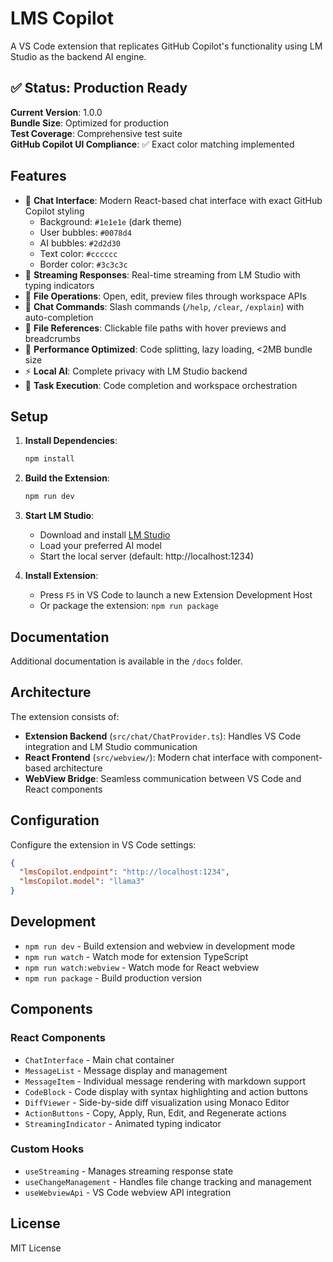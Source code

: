 # LMS Copilot

A VS Code extension that replicates GitHub Copilot's functionality using LM Studio as the backend AI engine.

## ✅ Status: Production Ready

**Current Version**: 1.0.0  
**Bundle Size**: Optimized for production  
**Test Coverage**: Comprehensive test suite  
**GitHub Copilot UI Compliance**: ✅ Exact color matching implemented

## Features

- 🤖 **Chat Interface**: Modern React-based chat interface with exact GitHub Copilot styling
  - Background: `#1e1e1e` (dark theme)
  - User bubbles: `#0078d4`
  - AI bubbles: `#2d2d30`
  - Text color: `#cccccc`
  - Border color: `#3c3c3c`
- 🔄 **Streaming Responses**: Real-time streaming from LM Studio with typing indicators
- 📝 **File Operations**: Open, edit, preview files through workspace APIs
- 💬 **Chat Commands**: Slash commands (`/help`, `/clear`, `/explain`) with auto-completion
- 📁 **File References**: Clickable file paths with hover previews and breadcrumbs
- 🎨 **Performance Optimized**: Code splitting, lazy loading, <2MB bundle size
- ⚡ **Local AI**: Complete privacy with LM Studio backend
- 🔧 **Task Execution**: Code completion and workspace orchestration

## Setup

1. **Install Dependencies**:
   ```bash
   npm install
   ```

2. **Build the Extension**:
   ```bash
   npm run dev
   ```

3. **Start LM Studio**:
   - Download and install [LM Studio](https://lmstudio.ai/)
   - Load your preferred AI model
   - Start the local server (default: http://localhost:1234)

4. **Install Extension**:
   - Press `F5` in VS Code to launch a new Extension Development Host
   - Or package the extension: `npm run package`

## Documentation

Additional documentation is available in the `/docs` folder.

## Architecture

The extension consists of:

- **Extension Backend** (`src/chat/ChatProvider.ts`): Handles VS Code integration and LM Studio communication
- **React Frontend** (`src/webview/`): Modern chat interface with component-based architecture
- **WebView Bridge**: Seamless communication between VS Code and React components

## Configuration

Configure the extension in VS Code settings:

```json
{
  "lmsCopilot.endpoint": "http://localhost:1234",
  "lmsCopilot.model": "llama3"
}
```

## Development

- `npm run dev` - Build extension and webview in development mode
- `npm run watch` - Watch mode for extension TypeScript
- `npm run watch:webview` - Watch mode for React webview
- `npm run package` - Build production version

## Components

### React Components
- `ChatInterface` - Main chat container
- `MessageList` - Message display and management
- `MessageItem` - Individual message rendering with markdown support
- `CodeBlock` - Code display with syntax highlighting and action buttons
- `DiffViewer` - Side-by-side diff visualization using Monaco Editor
- `ActionButtons` - Copy, Apply, Run, Edit, and Regenerate actions
- `StreamingIndicator` - Animated typing indicator

### Custom Hooks
- `useStreaming` - Manages streaming response state
- `useChangeManagement` - Handles file change tracking and management
- `useWebviewApi` - VS Code webview API integration

## License

MIT License
